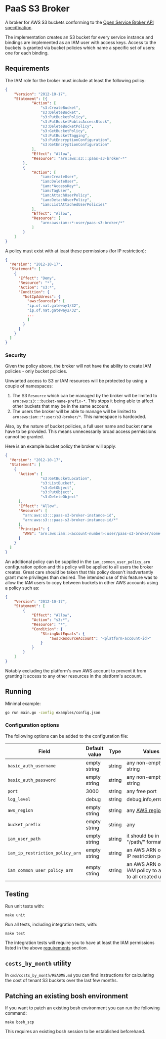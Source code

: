 # PaaS S3 Broker

A broker for AWS S3 buckets conforming to the [Open Service Broker API specification](https://github.com/openservicebrokerapi/servicebroker/blob/v2.14/spec.md).

The implementation creates an S3 bucket for every service instance and bindings are implemented as an IAM user with access keys. Access to the buckets is granted via bucket policies which name a specific set of users: one for each binding.

## Requirements

The IAM role for the broker must include at least the following policy:

```json
{
    "Version": "2012-10-17",
    "Statement": [{
            "Action": [
                "s3:CreateBucket",
                "s3:DeleteBucket",
                "s3:PutBucketPolicy",
                "s3:PutBucketPublicAccessBlock",
                "s3:DeleteBucketPolicy",
                "s3:GetBucketPolicy",
                "s3:PutBucketTagging",
                "s3:PutEncryptionConfiguration",
                "s3:GetEncryptionConfiguration"
            ],
            "Effect": "Allow",
            "Resource": "arn:aws:s3:::paas-s3-broker-*"
        },
        {
            "Action": [
                "iam:CreateUser",
                "iam:DeleteUser",
                "iam:*AccessKey*",
                "iam:TagUser",
                "iam:AttachUserPolicy",
                "iam:DetachUserPolicy",
                "iam:ListAttachedUserPolicies"
            ],
            "Effect": "Allow",
            "Resource": [
                "arn:aws:iam::*:user/paas-s3-broker/*"
            ]
        }
    ]
}
```

A policy must exist with at least these permissions (for IP restriction):

```json
{
  "Version": "2012-10-17",
  "Statement": [
    {
      "Effect": "Deny",
      "Resource": "*",
      "Action": "s3:*",
      "Condition": {
        "NotIpAddress": {
          "aws:SourceIp": [
          "ip.of.nat.gateway1/32",
          "ip.of.nat.gateway2/32",
          ...
          ]
        }
      }
    }
  ]
}

```

### Security

Given the policy above, the broker will not have the ability to create IAM policies - only bucket policies.

Unwanted access to S3 or IAM resources will be protected by using a couple of namespaces:

1. The S3 `Resource` which can be managed by the broker will be limited to `arn:aws:s3:::bucket-name-prefix-*`. This stops it being able to affect other buckets that may be in the same account.
2. The users the broker will be able to manage will be limited to `arn:aws:iam::*:user/s3-broker/*`. This namespace is hardcoded.

Also, by the nature of bucket policies, a full user name and bucket name have to be provided. This means unnecessarily broad access permissions cannot be granted.

Here is an example bucket policy the broker will apply:

```json
{
  "Version": "2012-10-17",
  "Statement": [
    {
      "Action": [
				"s3:GetBucketLocation",
				"s3:ListBucket",
				"s3:GetObject",
				"s3:PutObject",
				"s3:DeleteObject"
      ],
      "Effect": "Allow",
      "Resource": [
      	"arn:aws:s3:::paas-s3-broker-instance-id",
      	"arn:aws:s3:::paas-s3-broker-instance-id/*"
      ],
      "Principal": {
        "AWS": "arn:aws:iam::<account-number>:user/paas-s3-broker/some-user-id"
      }
    }
  ]
}
```

An additional policy can be supplied in the `iam_common_user_policy_arn`
configuration option and this policy will be applied to all users the broker
creates. Great care should be taken that this policy doesn't inadvertantly
grant more privileges than desired. The intended use of this feature was
to allow the IAM users to copy between buckets in other AWS accounts using
a policy such as:

```json
{
    "Version": "2012-10-17",
    "Statement": [
        {
            "Effect": "Allow",
            "Action": "s3:*",
            "Resource": "*",
            "Condition": {
                "StringNotEquals": {
                    "aws:ResourceAccount": "<platform-account-id>"
                }
            }
        }
    ]
}
```

Notably excluding the platform's own AWS account to prevent it from granting
it access to any other resources in the platform's account.

## Running

Minimal example:

```bash
go run main.go -config examples/config.json
```

### Configuration options

The following options can be added to the configuration file:

| Field                               | Default value | Type   | Values                                                                     |
| ----------------------------------- | ------------- | ------ | -------------------------------------------------------------------------- |
| `basic_auth_username`               | empty string  | string | any non-empty string                                                       |
| `basic_auth_password`               | empty string  | string | any non-empty string                                                       |
| `port`                              | 3000          | string | any free port                                                              |
| `log_level`                         | debug         | string | debug,info,error,fatal                                                     |
| `aws_region`                        | empty string  | string | any [AWS region](https://docs.aws.amazon.com/general/latest/gr/rande.html) |
| `bucket_prefix`                     | empty string  | string | any                                                                        |
| `iam_user_path`                     | empty string  | string | it should be in "/path/" format                                            |
| `iam_ip_restriction_policy_arn`     | empty string  | string | an AWS ARN of the IP restriction policy                                    |
| `iam_common_user_policy_arn`        | empty string  | string | an AWS ARN of an IAM policy to attach to all created users                 |

## Testing

Run unit tests with:

```make
make unit
```

Run all tests, including integration tests, with:

```make
make test
```

The integration tests will require you to have at least the IAM permissions listed in the above [requirements](#requirements) section.

## `costs_by_month` utility

In `cmd/costs_by_month/README.md` you can find instructions for calculating the cost of tenant S3 buckets over the last few months.

## Patching an existing bosh environment

If you want to patch an existing bosh environment you can run the following command:

```
make bosh_scp
```

This requires an existing bosh session to be established beforehand.
